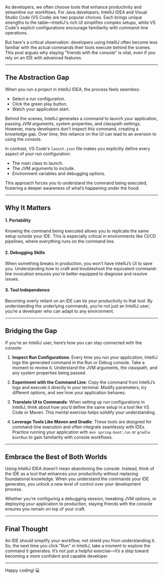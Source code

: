As developers, we often choose tools that enhance productivity and streamline our workflows. For Java developers, IntelliJ IDEA and Visual Studio Code (VS Code) are two popular choices. Each brings unique strengths to the table—IntelliJ's rich UI simplifies complex setups, while VS Code's explicit configurations encourage familiarity with command-line operations.

But here's a critical observation: developers using IntelliJ often become less familiar with the actual commands their tools execute behind the scenes. This post argues why staying "friends with the console" is vital, even if you rely on an IDE with advanced features.

---

## The Abstraction Gap
When you run a project in IntelliJ IDEA, the process feels seamless:
- Select a run configuration.
- Click the green play button.
- Watch your application start.

Behind the scenes, IntelliJ generates a command to launch your application, passing JVM arguments, system properties, and classpath settings. However, many developers don’t inspect this command, creating a knowledge gap. Over time, this reliance on the UI can lead to an aversion to using the console.

In contrast, VS Code's `launch.json` file makes you explicitly define every aspect of your run configuration:
- The main class to launch.
- The JVM arguments to include.
- Environment variables and debugging options.

This approach forces you to understand the command being executed, fostering a deeper awareness of what’s happening under the hood.

---

## Why It Matters
#### 1. **Portability**
Knowing the command being executed allows you to replicate the same setup outside your IDE. This is especially critical in environments like CI/CD pipelines, where everything runs on the command line.

#### 2. **Debugging Skills**
When something breaks in production, you won’t have IntelliJ’s UI to save you. Understanding how to craft and troubleshoot the equivalent command-line invocation ensures you're better equipped to diagnose and resolve issues.

#### 3. **Tool Independence**
Becoming overly reliant on an IDE can tie your productivity to that tool. By understanding the underlying commands, you’re not just an IntelliJ user; you’re a developer who can adapt to any environment.

---

## Bridging the Gap
If you’re an IntelliJ user, here’s how you can stay connected with the console:

1. **Inspect Run Configurations**:
   Every time you run your application, IntelliJ logs the generated command in the Run or Debug console. Take a moment to review it. Understand the JVM arguments, the classpath, and any system properties being passed.

2. **Experiment with the Command Line**:
   Copy the command from IntelliJ’s logs and execute it directly in your terminal. Modify parameters, try different options, and see how your application behaves.

3. **Translate UI to Commands**:
   When setting up run configurations in IntelliJ, think about how you’d define the same setup in a tool like VS Code or Maven. This mental exercise helps solidify your understanding.

4. **Leverage Tools Like Maven and Gradle**:
   These tools are designed for command-line execution and often integrate seamlessly with IDEs. Practice running your application with `mvn spring-boot:run` or `gradle bootRun` to gain familiarity with console workflows.

---

## Embrace the Best of Both Worlds
Using IntelliJ IDEA doesn’t mean abandoning the console. Instead, think of the IDE as a tool that enhances your productivity without replacing foundational knowledge. When you understand the commands your IDE generates, you unlock a new level of control over your development process.

Whether you’re configuring a debugging session, tweaking JVM options, or deploying your application to production, staying friends with the console ensures you remain on top of your craft.

---

## Final Thought
An IDE should simplify your workflow, not shield you from understanding it. So, the next time you click "Run" in IntelliJ, take a moment to explore the command it generates. It’s not just a helpful exercise—it’s a step toward becoming a more confident and capable developer.

---

Happy coding! 💻
